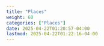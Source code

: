 ```yaml
---
title: "Places"
weight: 60
categories: ["Places"]
date: 2025-04-22T01:20:57-04:00
lastmod: 2025-04-22T01:22:16-04:00
---
```

